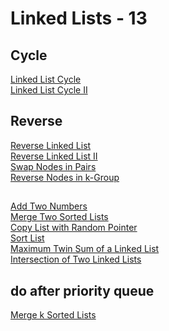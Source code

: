 # Linked Lists - 13

## Cycle

[Linked List Cycle](https://leetcode.com/problems/linked-list-cycle)\
[Linked List Cycle II](https://leetcode.com/problems/linked-list-cycle-ii)

## Reverse

[Reverse Linked List](https://leetcode.com/problems/reverse-linked-list)\
[Reverse Linked List II](https://leetcode.com/problems/reverse-linked-list-ii)\
[Swap Nodes in Pairs](https://leetcode.com/problems/swap-nodes-in-pairs)\
[Reverse Nodes in k-Group](https://leetcode.com/problems/reverse-nodes-in-k-group)

##

[Add Two Numbers](https://leetcode.com/problems/add-two-numbers)\
[Merge Two Sorted Lists](https://leetcode.com/problems/merge-two-sorted-lists)\
[Copy List with Random Pointer](https://leetcode.com/problems/copy-list-with-random-pointer)\
[Sort List](https://leetcode.com/problems/sort-list)\
[Maximum Twin Sum of a Linked List](https://leetcode.com/problems/maximum-twin-sum-of-a-linked-list)\
[Intersection of Two Linked Lists](https://leetcode.com/problems/intersection-of-two-linked-lists)

## do after priority queue

[Merge k Sorted Lists](https://leetcode.com/problems/merge-k-sorted-lists)
